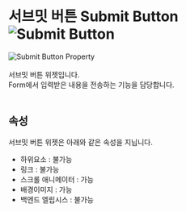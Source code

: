 # 서브밋 버튼 Submit Button ![Submit Button](/../img/widget-submit.png)<br />
![Submit Button Property](/img/property-submit.png)<br /><br />
서브밋 버튼 위젯입니다.<br />
Form에서 입력받은 내용을 전송하는 기능을 담당합니다.
<br /><br />


## 속성
서브밋 버튼 위젯은 아래와 같은 속성을 지닙니다.

* 하위요소 : 불가능
* 링크 : 불가능
* 스크롤 애니메이터 : 가능
* 배경이미지 : 가능
* 백엔드 엘립시스 : 불가능
<br />

